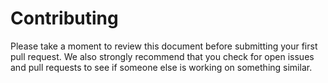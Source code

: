 # Contributing
Please take a moment to review this document before submitting your first pull request. We also strongly recommend that you check for open issues and pull requests to see if someone else is working on something similar.
